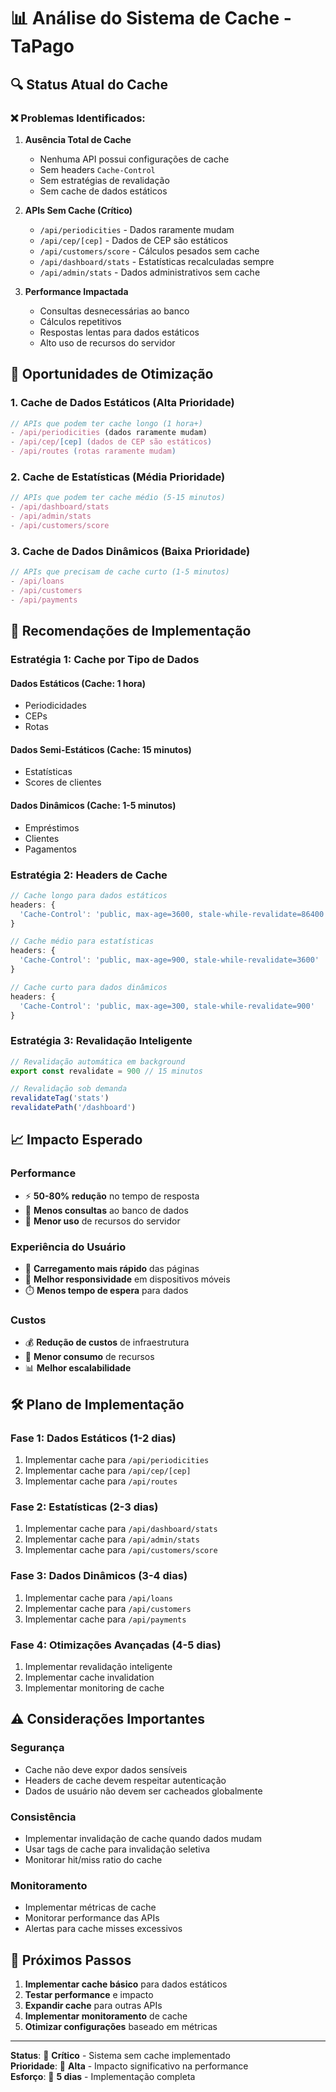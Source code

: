 # 📊 Análise do Sistema de Cache - TaPago

## 🔍 Status Atual do Cache

### ❌ **Problemas Identificados:**

1. **Ausência Total de Cache**
   - Nenhuma API possui configurações de cache
   - Sem headers `Cache-Control`
   - Sem estratégias de revalidação
   - Sem cache de dados estáticos

2. **APIs Sem Cache (Crítico)**
   - `/api/periodicities` - Dados raramente mudam
   - `/api/cep/[cep]` - Dados de CEP são estáticos
   - `/api/customers/score` - Cálculos pesados sem cache
   - `/api/dashboard/stats` - Estatísticas recalculadas sempre
   - `/api/admin/stats` - Dados administrativos sem cache

3. **Performance Impactada**
   - Consultas desnecessárias ao banco
   - Cálculos repetitivos
   - Respostas lentas para dados estáticos
   - Alto uso de recursos do servidor

## 🎯 **Oportunidades de Otimização**

### **1. Cache de Dados Estáticos (Alta Prioridade)**
```typescript
// APIs que podem ter cache longo (1 hora+)
- /api/periodicities (dados raramente mudam)
- /api/cep/[cep] (dados de CEP são estáticos)
- /api/routes (rotas raramente mudam)
```

### **2. Cache de Estatísticas (Média Prioridade)**
```typescript
// APIs que podem ter cache médio (5-15 minutos)
- /api/dashboard/stats
- /api/admin/stats
- /api/customers/score
```

### **3. Cache de Dados Dinâmicos (Baixa Prioridade)**
```typescript
// APIs que precisam de cache curto (1-5 minutos)
- /api/loans
- /api/customers
- /api/payments
```

## 🚀 **Recomendações de Implementação**

### **Estratégia 1: Cache por Tipo de Dados**

#### **Dados Estáticos (Cache: 1 hora)**
- Periodicidades
- CEPs
- Rotas

#### **Dados Semi-Estáticos (Cache: 15 minutos)**
- Estatísticas
- Scores de clientes

#### **Dados Dinâmicos (Cache: 1-5 minutos)**
- Empréstimos
- Clientes
- Pagamentos

### **Estratégia 2: Headers de Cache**

```typescript
// Cache longo para dados estáticos
headers: {
  'Cache-Control': 'public, max-age=3600, stale-while-revalidate=86400'
}

// Cache médio para estatísticas
headers: {
  'Cache-Control': 'public, max-age=900, stale-while-revalidate=3600'
}

// Cache curto para dados dinâmicos
headers: {
  'Cache-Control': 'public, max-age=300, stale-while-revalidate=900'
}
```

### **Estratégia 3: Revalidação Inteligente**

```typescript
// Revalidação automática em background
export const revalidate = 900 // 15 minutos

// Revalidação sob demanda
revalidateTag('stats')
revalidatePath('/dashboard')
```

## 📈 **Impacto Esperado**

### **Performance**
- ⚡ **50-80% redução** no tempo de resposta
- 🔄 **Menos consultas** ao banco de dados
- 💾 **Menor uso** de recursos do servidor

### **Experiência do Usuário**
- 🚀 **Carregamento mais rápido** das páginas
- 📱 **Melhor responsividade** em dispositivos móveis
- ⏱️ **Menos tempo de espera** para dados

### **Custos**
- 💰 **Redução de custos** de infraestrutura
- 🔋 **Menor consumo** de recursos
- 📊 **Melhor escalabilidade**

## 🛠️ **Plano de Implementação**

### **Fase 1: Dados Estáticos (1-2 dias)**
1. Implementar cache para `/api/periodicities`
2. Implementar cache para `/api/cep/[cep]`
3. Implementar cache para `/api/routes`

### **Fase 2: Estatísticas (2-3 dias)**
1. Implementar cache para `/api/dashboard/stats`
2. Implementar cache para `/api/admin/stats`
3. Implementar cache para `/api/customers/score`

### **Fase 3: Dados Dinâmicos (3-4 dias)**
1. Implementar cache para `/api/loans`
2. Implementar cache para `/api/customers`
3. Implementar cache para `/api/payments`

### **Fase 4: Otimizações Avançadas (4-5 dias)**
1. Implementar revalidação inteligente
2. Implementar cache invalidation
3. Implementar monitoring de cache

## ⚠️ **Considerações Importantes**

### **Segurança**
- Cache não deve expor dados sensíveis
- Headers de cache devem respeitar autenticação
- Dados de usuário não devem ser cacheados globalmente

### **Consistência**
- Implementar invalidação de cache quando dados mudam
- Usar tags de cache para invalidação seletiva
- Monitorar hit/miss ratio do cache

### **Monitoramento**
- Implementar métricas de cache
- Monitorar performance das APIs
- Alertas para cache misses excessivos

## 🎯 **Próximos Passos**

1. **Implementar cache básico** para dados estáticos
2. **Testar performance** e impacto
3. **Expandir cache** para outras APIs
4. **Implementar monitoramento** de cache
5. **Otimizar configurações** baseado em métricas

---

**Status**: 🔴 **Crítico** - Sistema sem cache implementado  
**Prioridade**: 🚨 **Alta** - Impacto significativo na performance  
**Esforço**: 📅 **5 dias** - Implementação completa
